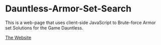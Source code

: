# Dauntless-Armor-Set-Search
This is a web-page that uses client-side JavaScript to Brute-force Armor set Solutions for the Game Dauntless.

[The Website](https://precursorx.github.io/Dauntless-Armor-Set-Search/index.html)
